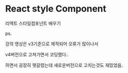 # React style Component

리액트 스타일컴포넌트 배우기

ps.

강의 영상은 v3기준으로 제작되어 오류가 많이나서

v4버전으로 고쳐가면서 코딩했다..

하면서 굉장히 헷갈렸는데 새로운버전으로 고치는것도 재밌었음.
